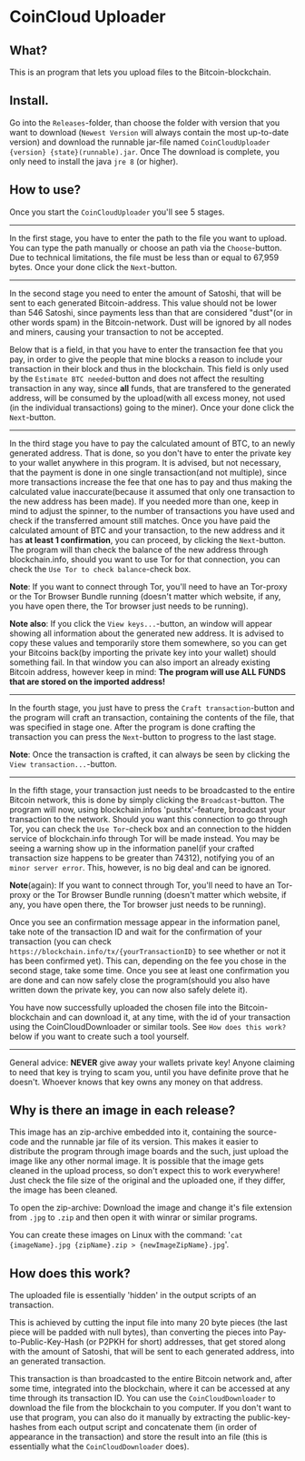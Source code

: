 # CoinCloud Uploader

## What?
This is an program that lets you upload files to the Bitcoin-blockchain.
## Install.
Go into the `Releases`-folder, than choose the folder with version that you want to download (`Newest Version` will always contain the most up-to-date version) and download the runnable jar-file named `CoinCloudUploader {version} {state}(runnable).jar`. Once The download is complete, you only need to install the java `jre 8` (or higher).
## How to use?
Once you start the `CoinCloudUploader` you'll see 5 stages.

---
In the first stage, you have to enter the path to the file you want to upload. You can type the path manually or choose an path via the `Choose`-button. Due to technical limitations, the file must be less than or equal to 67,959 bytes. Once your done click the `Next`-button.

---
In the second stage you need to enter the amount of Satoshi, that will be sent to each generated Bitcoin-address. This value should not be lower than 546 Satoshi, since payments less than that are considered "dust"(or in other words spam) in the Bitcoin-network. Dust will be ignored by all nodes and miners, causing your transaction to not be accepted.

Below that is a field, in that you have to enter the transaction fee that you pay, in order to give the people that mine blocks a reason to include your transaction in their block and thus in the blockchain. This field is only used by the `Estimate BTC needed`-button and does not affect the resulting transaction in any way, since **all** funds, that are transfered to the generated address, will be consumed by the upload(with all excess money, not used (in the individual transactions) going to the miner). Once your done click the `Next`-button. 

---
In the third stage you have to pay the calculated amount of BTC, to an newly generated address. That is done, so you don't have to enter the private key to your wallet anywhere in this program. It is advised, but not necessary, that the payment is done in one single transaction(and not multiple), since more transactions increase the fee that one has to pay and thus making the calculated value inaccurate(because it assumed that only one transaction to the new address has been made). If you needed more than one, keep in mind to adjust the spinner, to the number of transactions you have used and check if the transferred amount still matches. Once you have paid the calculated amount of BTC and your transaction, to the new address and it has **at least 1 confirmation**, you can proceed, by clicking the `Next`-button. The program will than check the balance of the new address through blockchain.info, should you want to use Tor for that connection, you can check the `Use Tor to check balance`-check box.

**Note**: If you want to connect through Tor, you'll need to have an Tor-proxy or the Tor Browser Bundle running (doesn't matter which website, if any, you have open there, the Tor browser just needs to be running).

**Note also**: If you click the `View keys...`-button, an window will appear showing all information about the generated new address. It is advised to copy these values and temporarily store them somewhere, so you can get your Bitcoins back(by importing the private key into your wallet) should something fail. In that window you can also import an already existing Bitcoin address, however keep in mind: **The program will use ALL FUNDS that are stored on the imported address!**

---
In the fourth stage, you just have to press the `Craft transaction`-button and the program will craft an transaction, containing the contents of the file, that was specified in stage one. After the program is done crafting the transaction you can press the `Next`-button to progress to the last stage.

**Note**: Once the transaction is crafted, it can always be seen by clicking the `View transaction...`-button.

---
In the fifth stage, your transaction just needs to be broadcasted to the entire Bitcoin network, this is done by simply clicking the `Broadcast`-button. The program will now, using blockchain.infos 'pushtx'-feature, broadcast your transaction to the network. Should you want this connection to go through Tor, you can check the `Use Tor`-check box and an connection to the hidden service of blockchain.info through Tor will be made instead. You may be seeing a warning show up in the information panel(if your crafted transaction size happens to be greater than 74312), notifying you of an `minor server error`. This, however, is no big deal and can be ignored.

**Note**(again): If you want to connect through Tor, you'll need to have an Tor-proxy or the Tor Browser Bundle running (doesn't matter which website, if any, you have open there, the Tor browser just needs to be running).

Once you see an confirmation message appear in the information panel, take note of the transaction ID and wait for the confirmation of your transaction (you can check `https://blockchain.info/tx/{yourTransactionID}` to see whether or not it has been confirmed yet). This can, depending on the fee you chose in the second stage, take some time. Once you see at least one confirmation you are done and can now safely close the program(should you also have written down the private key, you can now also safely delete it).

You have now successfully uploaded the chosen file into the Bitcoin-blockchain and can download it, at any time, with the id of your transaction using the CoinCloudDownloader or similar tools. See `How does this work?` below if you want to create such a tool yourself.

---
General advice: **NEVER** give away your wallets private key! Anyone claiming to need that key is trying to scam you, until you have definite prove that he doesn't. Whoever knows that key owns any money on that address.
## Why is there an image in each release?
This image has an zip-archive embedded into it, containing the source-code and the runnable jar file of its version. This makes it easier to distribute the program through image boards and the such, just upload the image like any other normal image.
It is possible that the image gets cleaned in the upload process, so don't expect this to work everywhere! Just check the file size of the original and the uploaded one, if they differ, the image has been cleaned.

To open the zip-archive: Download the image and change it's file extension from `.jpg` to `.zip` and then open it with winrar or similar programs.

You can create these images on Linux with the command: '`cat {imageName}.jpg {zipName}.zip > {newImageZipName}.jpg`'.
## How does this work?
The uploaded file is essentially 'hidden' in the output scripts of an transaction.

This is achieved by cutting the input file into many 20 byte pieces (the last piece will be padded with null bytes), than converting the pieces into Pay-to-Public-Key-Hash (or P2PKH for short) addresses, that get stored along with the amount of Satoshi, that will be sent to each generated address, into an generated transaction.

This transaction is than broadcasted to the entire Bitcoin network and, after some time, integrated into the blockchain, where it can be accessed at any time through its transaction ID. You can use the `CoinCloudDownloader` to download the file from the blockchain to you computer. If you don't want to use that program, you can also do it manually by extracting the public-key-hashes from each output script and concatenate them (in order of appearance in the transaction) and store the result into an file (this is essentially what the `CoinCloudDownloader` does).
